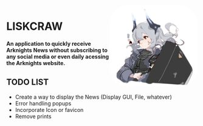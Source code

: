  <img align="right" alt="ark-pic" height="215" style="border-radius:50px;" src="https://github.com/JVLAlves/personal-academy/blob/master/Python/Arkcrawler/images/4148b681c1b08841f38ba3a275c435df-removebg-preview.png">

# LISKCRAW

#### An application to quickly receive Arknights News without subscribing to any social media or even daily acessing the Arknights website.


## TODO LIST

* Create a way to display the News (Display GUI, File, whatever)
* Error handling popups
* Incorporate Icon or favicon
* Remove prints
